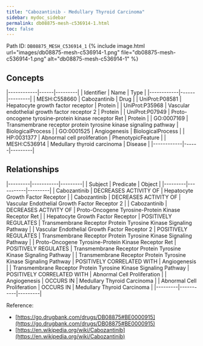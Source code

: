 ```yaml
---
title: "Cabozantinib - Medullary Thyroid Carcinoma"
sidebar: mydoc_sidebar
permalink: db08875-mesh-c536914-1.html
toc: false 
---
```



Path ID: `DB08875_MESH_C536914_1`
{% include image.html url="images/db08875-mesh-c536914-1.png" file="db08875-mesh-c536914-1.png" alt="db08875-mesh-c536914-1" %}

## Concepts

|------------|------|---------|
| Identifier | Name | Type    |
|------------|------|---------|
| MESH:C558660 | Cabozantinib | Drug |
| UniProt:P08581 | Hepatocyte growth factor receptor | Protein |
| UniProt:P35968 | Vascular endothelial growth factor receptor 2 | Protein |
| UniProt:P07949 | Proto-oncogene tyrosine-protein kinase receptor Ret | Protein |
| GO:0007169 | Transmembrane receptor protein tyrosine kinase signaling pathway | BiologicalProcess |
| GO:0001525 | Angiogenesis | BiologicalProcess |
| HP:0031377 | Abnormal cell proliferation | PhenotypicFeature |
| MESH:C536914 | Medullary thyroid carcinoma | Disease |
|------------|------|---------|

## Relationships

|---------|-----------|---------|
| Subject | Predicate | Object  |
|---------|-----------|---------|
| Cabozantinib | DECREASES ACTIVITY OF | Hepatocyte Growth Factor Receptor |
| Cabozantinib | DECREASES ACTIVITY OF | Vascular Endothelial Growth Factor Receptor 2 |
| Cabozantinib | DECREASES ACTIVITY OF | Proto-Oncogene Tyrosine-Protein Kinase Receptor Ret |
| Hepatocyte Growth Factor Receptor | POSITIVELY REGULATES | Transmembrane Receptor Protein Tyrosine Kinase Signaling Pathway |
| Vascular Endothelial Growth Factor Receptor 2 | POSITIVELY REGULATES | Transmembrane Receptor Protein Tyrosine Kinase Signaling Pathway |
| Proto-Oncogene Tyrosine-Protein Kinase Receptor Ret | POSITIVELY REGULATES | Transmembrane Receptor Protein Tyrosine Kinase Signaling Pathway |
| Transmembrane Receptor Protein Tyrosine Kinase Signaling Pathway | POSITIVELY CORRELATED WITH | Angiogenesis |
| Transmembrane Receptor Protein Tyrosine Kinase Signaling Pathway | POSITIVELY CORRELATED WITH | Abnormal Cell Proliferation |
| Angiogenesis | OCCURS IN | Medullary Thyroid Carcinoma |
| Abnormal Cell Proliferation | OCCURS IN | Medullary Thyroid Carcinoma |
|---------|-----------|---------|

Reference: 
  - [https://go.drugbank.com/drugs/DB08875#BE0000915](https://go.drugbank.com/drugs/DB08875#BE0000915)
  - [https://en.wikipedia.org/wiki/Cabozantinib](https://en.wikipedia.org/wiki/Cabozantinib)
